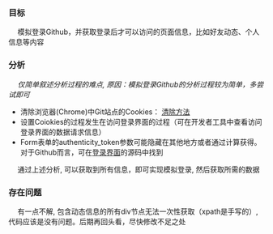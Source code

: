 ### 目标
&emsp; 模拟登录Github，并获取登录后才可以访问的页面信息，比如好友动态、个人信息等内容   

### 分析
&emsp; *仅简单叙述分析过程的难点, 原因：模拟登录Github的分析过程较为简单，多尝试即可*
+ 清除浏览器(Chrome)中Git站点的Cookies： [清除方法](https://blog.csdn.net/panbiao1999/article/details/77880649)
+ 设置Coiokies的过程发生在访问登录界面的过程（可在开发者工具中查看访问登录界面的数据请求信息）
+ Form表单的authenticity_token参数可能隐藏在其他地方或者通过计算获得。对于Github而言，可在[登录界面](https://github.com/login)的源码中找到   

&emsp; 通过上述分析, 可以获取到所有信息，即可实现模拟登录, 然后获取所需的数据

### 存在问题
&emsp; 有一点不解, 包含动态信息的所有div节点无法一次性获取（xpath是手写的）, 代码应该是没有问题。后期再回头看，尽快修改不足之处